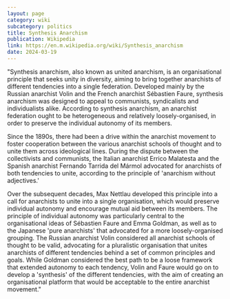 ```yaml
---
layout: page
category: wiki
subcategory: politics
title: Synthesis Anarchism
publication: Wikipedia
link: https://en.m.wikipedia.org/wiki/Synthesis_anarchism
date: 2024-03-19
---
```


"Synthesis anarchism, also known as united anarchism, is an organisational principle that seeks unity in diversity, aiming to bring together anarchists of different tendencies into a single federation. Developed mainly by the Russian anarchist Volin and the French anarchist Sébastien Faure, synthesis anarchism was designed to appeal to communists, syndicalists and individualists alike. According to synthesis anarchism, an anarchist federation ought to be heterogeneous and relatively loosely-organised, in order to preserve the individual autonomy of its members.

Since the 1890s, there had been a drive within the anarchist movement to foster cooperation between the various anarchist schools of thought and to unite them across ideological lines. During the dispute between the collectivists and communists, the Italian anarchist Errico Malatesta and the Spanish anarchist Fernando Tarrida del Mármol advocated for anarchists of both tendencies to unite, according to the principle of 'anarchism without adjectives.'

Over the subsequent decades, Max Nettlau developed this principle into a call for anarchists to unite into a single organisation, which would preserve individual autonomy and encourage mutual aid between its members. The principle of individual autonomy was particularly central to the organisational ideas of Sébastien Faure and Emma Goldman, as well as to the Japanese 'pure anarchists' that advocated for a more loosely-organised grouping. The Russian anarchist Volin considered all anarchist schools of thought to be valid, advocating for a pluralistic organisation that unites anarchists of different tendencies behind a set of common principles and goals. While Goldman considered the best path to be a loose framework that extended autonomy to each tendency, Volin and Faure would go on to develop a 'synthesis' of the different tendencies, with the aim of creating an organisational platform that would be acceptable to the entire anarchist movement."
